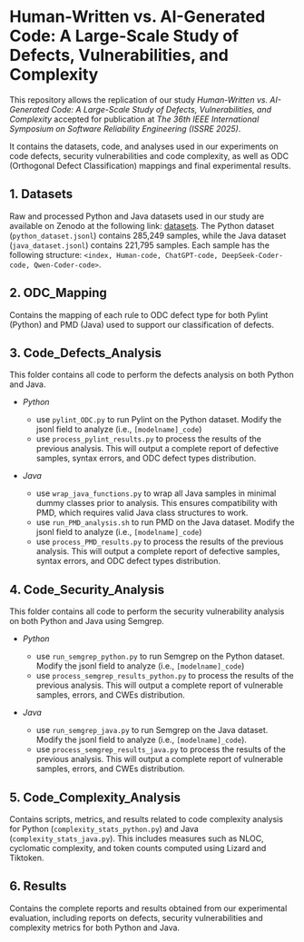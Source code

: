 # Human-Written vs. AI-Generated Code: A Large-Scale Study of Defects, Vulnerabilities, and Complexity

This repository allows the replication of our study *_Human-Written vs. AI-Generated Code: A Large-Scale Study of Defects, Vulnerabilities, and Complexity_* accepted for publication at _The 36th IEEE International Symposium on Software Reliability Engineering (ISSRE 2025)_. 

It contains the datasets, code, and analyses used in our experiments on code defects, security vulnerabilities and code complexity, as well as ODC (Orthogonal Defect Classification) mappings and final experimental results.

## 1. **Datasets**

  Raw and processed Python and Java datasets used in our study are available on Zenodo at the following link: [datasets](https://zenodo.org/records/15423067). The Python dataset (``python_dataset.jsonl``) contains 285,249 samples, while the Java dataset (``java_dataset.jsonl``) contains 221,795 samples. Each sample has the following structure: ``<index, Human-code, ChatGPT-code, DeepSeek-Coder-code, Qwen-Coder-code>``. 

## 2. **ODC_Mapping**

  Contains the mapping of each rule to ODC defect type for both Pylint (Python) and PMD (Java) used to support our classification of defects.

## 3. **Code_Defects_Analysis**

  This folder contains all code to perform the defects analysis on both Python and Java. 
  
  - _Python_
    - use ``pylint_ODC.py`` to run Pylint on the Python dataset. Modify the jsonl field to analyze (i.e., ``[modelname]_code``)
    - use ``process_pylint_results.py`` to process the results of the previous analysis. This will output a complete report of defective samples, syntax errors, and ODC defect types distribution. 

  - _Java_
    - use ``wrap_java_functions.py`` to wrap all Java samples in minimal dummy classes prior to analysis. This ensures compatibility with PMD, which requires valid Java class structures to work. 
    - use ``run_PMD_analysis.sh`` to run PMD on the Java dataset. Modify the jsonl field to analyze (i.e., ``[modelname]_code``)
    - use ``process_PMD_results.py`` to process the results of the previous analysis. This will output a complete report of defective samples, syntax errors, and ODC defect types distribution. 

## 4. **Code_Security_Analysis**  
  
  This folder contains all code to perform the security vulnerability analysis on both Python and Java using Semgrep.
  
  - _Python_
    - use ``run_semgrep_python.py`` to run Semgrep on the Python dataset. Modify the jsonl field to analyze (i.e., ``[modelname]_code``)
    - use ``process_semgrep_results_python.py`` to process the results of the previous analysis. This will output a complete report of vulnerable samples, errors, and CWEs distribution. 

  - _Java_
    - use ``run_semgrep_java.py`` to run Semgrep on the Java dataset. Modify the jsonl field to analyze (i.e., ``[modelname]_code``).
    - use ``process_semgrep_results_java.py`` to process the results of the previous analysis. This will output a complete report of vulnerable samples, errors, and CWEs distribution. 

## 5. **Code_Complexity_Analysis**  

  Contains scripts, metrics, and results related to code complexity analysis for Python (``complexity_stats_python.py``) and Java (``complexity_stats_java.py``). This includes measures such as NLOC, cyclomatic complexity, and token counts computed using Lizard and Tiktoken. 


## 6. **Results**  

  Contains the complete reports and results obtained from our experimental evaluation, including reports on defects, security vulnerabilities and complexity metrics for both Python and Java.